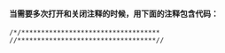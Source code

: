 
#### 当需要多次打开和关闭注释的时候，用下面的注释包含代码：

```
/*/***********************************
//***********************************//
```

